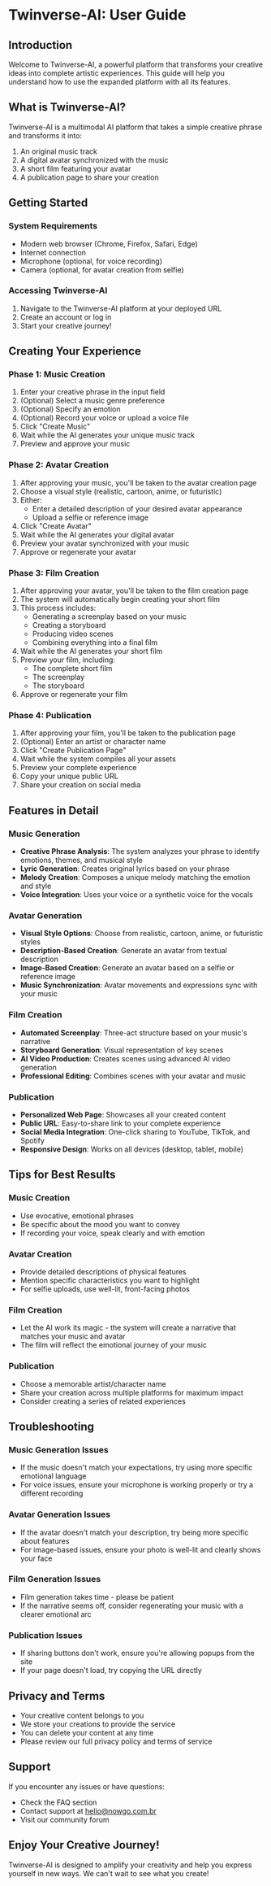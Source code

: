 # Twinverse-AI: User Guide

## Introduction

Welcome to Twinverse-AI, a powerful platform that transforms your creative ideas into complete artistic experiences. This guide will help you understand how to use the expanded platform with all its features.

## What is Twinverse-AI?

Twinverse-AI is a multimodal AI platform that takes a simple creative phrase and transforms it into:

1. An original music track
2. A digital avatar synchronized with the music
3. A short film featuring your avatar
4. A publication page to share your creation

## Getting Started

### System Requirements

- Modern web browser (Chrome, Firefox, Safari, Edge)
- Internet connection
- Microphone (optional, for voice recording)
- Camera (optional, for avatar creation from selfie)

### Accessing Twinverse-AI

1. Navigate to the Twinverse-AI platform at your deployed URL
2. Create an account or log in
3. Start your creative journey!

## Creating Your Experience

### Phase 1: Music Creation

1. Enter your creative phrase in the input field
2. (Optional) Select a music genre preference
3. (Optional) Specify an emotion
4. (Optional) Record your voice or upload a voice file
5. Click "Create Music"
6. Wait while the AI generates your unique music track
7. Preview and approve your music

### Phase 2: Avatar Creation

1. After approving your music, you'll be taken to the avatar creation page
2. Choose a visual style (realistic, cartoon, anime, or futuristic)
3. Either:
   - Enter a detailed description of your desired avatar appearance
   - Upload a selfie or reference image
4. Click "Create Avatar"
5. Wait while the AI generates your digital avatar
6. Preview your avatar synchronized with your music
7. Approve or regenerate your avatar

### Phase 3: Film Creation

1. After approving your avatar, you'll be taken to the film creation page
2. The system will automatically begin creating your short film
3. This process includes:
   - Generating a screenplay based on your music
   - Creating a storyboard
   - Producing video scenes
   - Combining everything into a final film
4. Wait while the AI generates your short film
5. Preview your film, including:
   - The complete short film
   - The screenplay
   - The storyboard
6. Approve or regenerate your film

### Phase 4: Publication

1. After approving your film, you'll be taken to the publication page
2. (Optional) Enter an artist or character name
3. Click "Create Publication Page"
4. Wait while the system compiles all your assets
5. Preview your complete experience
6. Copy your unique public URL
7. Share your creation on social media

## Features in Detail

### Music Generation

- **Creative Phrase Analysis**: The system analyzes your phrase to identify emotions, themes, and musical style
- **Lyric Generation**: Creates original lyrics based on your phrase
- **Melody Creation**: Composes a unique melody matching the emotion and style
- **Voice Integration**: Uses your voice or a synthetic voice for the vocals

### Avatar Generation

- **Visual Style Options**: Choose from realistic, cartoon, anime, or futuristic styles
- **Description-Based Creation**: Generate an avatar from textual description
- **Image-Based Creation**: Generate an avatar based on a selfie or reference image
- **Music Synchronization**: Avatar movements and expressions sync with your music

### Film Creation

- **Automated Screenplay**: Three-act structure based on your music's narrative
- **Storyboard Generation**: Visual representation of key scenes
- **AI Video Production**: Creates scenes using advanced AI video generation
- **Professional Editing**: Combines scenes with your avatar and music

### Publication

- **Personalized Web Page**: Showcases all your created content
- **Public URL**: Easy-to-share link to your complete experience
- **Social Media Integration**: One-click sharing to YouTube, TikTok, and Spotify
- **Responsive Design**: Works on all devices (desktop, tablet, mobile)

## Tips for Best Results

### Music Creation
- Use evocative, emotional phrases
- Be specific about the mood you want to convey
- If recording your voice, speak clearly and with emotion

### Avatar Creation
- Provide detailed descriptions of physical features
- Mention specific characteristics you want to highlight
- For selfie uploads, use well-lit, front-facing photos

### Film Creation
- Let the AI work its magic - the system will create a narrative that matches your music and avatar
- The film will reflect the emotional journey of your music

### Publication
- Choose a memorable artist/character name
- Share your creation across multiple platforms for maximum impact
- Consider creating a series of related experiences

## Troubleshooting

### Music Generation Issues
- If the music doesn't match your expectations, try using more specific emotional language
- For voice issues, ensure your microphone is working properly or try a different recording

### Avatar Generation Issues
- If the avatar doesn't match your description, try being more specific about features
- For image-based issues, ensure your photo is well-lit and clearly shows your face

### Film Generation Issues
- Film generation takes time - please be patient
- If the narrative seems off, consider regenerating your music with a clearer emotional arc

### Publication Issues
- If sharing buttons don't work, ensure you're allowing popups from the site
- If your page doesn't load, try copying the URL directly

## Privacy and Terms

- Your creative content belongs to you
- We store your creations to provide the service
- You can delete your content at any time
- Please review our full privacy policy and terms of service

## Support

If you encounter any issues or have questions:
- Check the FAQ section
- Contact support at helio@nowgo.com.br
- Visit our community forum

## Enjoy Your Creative Journey!

Twinverse-AI is designed to amplify your creativity and help you express yourself in new ways. We can't wait to see what you create!
